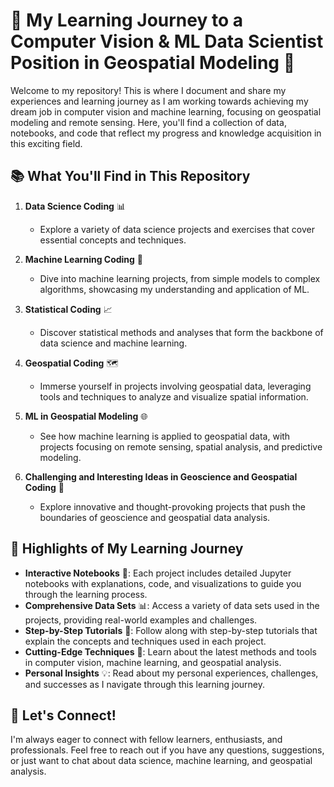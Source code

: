 # 🌟 My Learning Journey to a Computer Vision & ML Data Scientist Position in Geospatial Modeling 🌟

Welcome to my repository! This is where I document and share my experiences and learning journey as I am working  towards achieving my dream job in computer vision and machine learning, focusing on geospatial modeling and remote sensing. Here, you'll find a collection of data, notebooks, and code that reflect my progress and knowledge acquisition in this exciting field.

## 📚 What You'll Find in This Repository

1. **Data Science Coding** 📊
   - Explore a variety of data science projects and exercises that cover essential concepts and techniques.

2. **Machine Learning Coding** 🤖
   - Dive into machine learning projects, from simple models to complex algorithms, showcasing my understanding and application of ML.

3. **Statistical Coding** 📈
   - Discover statistical methods and analyses that form the backbone of data science and machine learning.

4. **Geospatial Coding** 🗺️
   - Immerse yourself in projects involving geospatial data, leveraging tools and techniques to analyze and visualize spatial information.

5. **ML in Geospatial Modeling** 🌐
   - See how machine learning is applied to geospatial data, with projects focusing on remote sensing, spatial analysis, and predictive modeling.

6. **Challenging and Interesting Ideas in Geoscience and Geospatial Coding** 🧠
   - Explore innovative and thought-provoking projects that push the boundaries of geoscience and geospatial data analysis.

## 🌟 Highlights of My Learning Journey

- **Interactive Notebooks** 📓: Each project includes detailed Jupyter notebooks with explanations, code, and visualizations to guide you through the learning process.
- **Comprehensive Data Sets** 📊: Access a variety of data sets used in the projects, providing real-world examples and challenges.
- **Step-by-Step Tutorials** 📝: Follow along with step-by-step tutorials that explain the concepts and techniques used in each project.
- **Cutting-Edge Techniques** 🚀: Learn about the latest methods and tools in computer vision, machine learning, and geospatial analysis.
- **Personal Insights** 💡: Read about my personal experiences, challenges, and successes as I navigate through this learning journey.

## 🚀 Let's Connect!

I'm always eager to connect with fellow learners, enthusiasts, and professionals. Feel free to reach out if you have any questions, suggestions, or just want to chat about data science, machine learning, and geospatial analysis.
